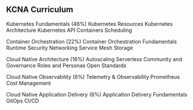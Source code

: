 ## KCNA Curriculum

Kubernetes Fundamentals (46%)
Kubernetes Resources
Kubernetes Architecture
Kubernetes API
Containers
Scheduling

Container Orchestration (22%)
Container Orchestration Fundamentals
Runtime
Security
Networking
Service Mesh
Storage

Cloud Native Architecture   (16%)
Autoscaling
Serverless
Community and Governance
Roles and Personas
Open Standards

Cloud Native Observability  (8%)
Telemetry & Observability
Prometheus
Cost Management

Cloud Native Application Delivery   (8%)
Application Delivery Fundamentals
GitOps
CI/CD
